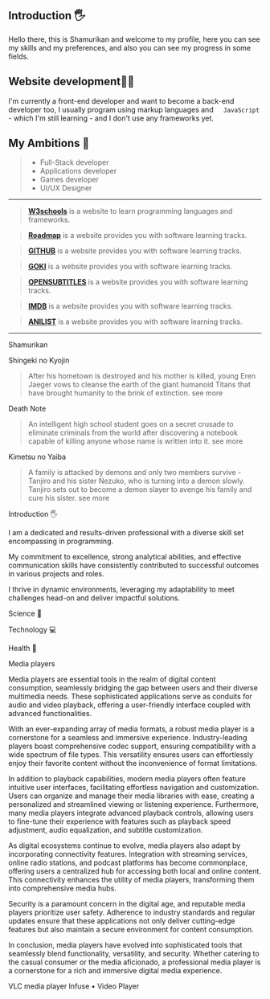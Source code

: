 ## Introduction 🖐️
Hello there, this is Shamurikan and welcome to my profile, here you can see my skills and my preferences, and also you can see my progress in some fields.

## Website development🧑‍💻
I'm currently a front-end developer and want to become a back-end developer too, I usually program using markup languages ​​and <img width="12px" src="https://github.com/Shamurikan/Shamurikan/blob/c90855c041e6e2adf0c1f4d94bed75ae79d4f9f9/images/IMG_5082.png?raw=true"/> `JavaScript` - which I'm still learning - and I don't use any frameworks yet.

## My Ambitions 🎯
> - Full-Stack developer
> - Applications developer
> - Games developer
> - UI/UX Designer

---

> [__W3schools__](https://www.w3schools.com/) is a website to learn programming languages and frameworks.

> [__Roadmap__](https://roadmap.sh/) is a website provides you with software learning tracks.

> [__GITHUB__](https://github.com/) is a website provides you with software learning tracks.

> [__GOKI__](https://goku.sx/) is a website provides you with software learning tracks.

> [__OPENSUBTITLES__](https://opensubtitles.org/) is a website provides you with software learning tracks.

> [__IMDB__](https://imdb.com/) is a website provides you with software learning tracks.

> [__ANILIST__](https://anilist.co/) is a website provides you with software learning tracks.

---


Shamurikan

	

Shingeki no Kyojin
> After his hometown is destroyed and his mother is killed, young Eren Jaeger vows to cleanse the earth of the giant humanoid Titans that have brought humanity to the brink of extinction.
see more

Death Note
> An intelligent high school student goes on a secret crusade to eliminate criminals from the world after discovering a notebook capable of killing anyone whose name is written into it.
see more

Kimetsu no Yaiba
> A family is attacked by demons and only two members survive - Tanjiro and his sister Nezuko, who is turning into a demon slowly. Tanjiro sets out to become a demon slayer to avenge his family and cure his sister.
see more

	




























	

Introduction 🖐️

I am a dedicated and results-driven professional with a diverse skill set encompassing in programming.

My commitment to excellence, strong analytical abilities, and effective communication skills have consistently contributed to successful outcomes in various projects and roles.

I thrive in dynamic environments, leveraging my adaptability to meet challenges head-on and deliver impactful solutions.

	

Science 🔬

	

Technology 💻

	

Health 🍎

	


















Media players

Media players are essential tools in the realm of digital content consumption, seamlessly bridging the gap between users and their diverse multimedia needs. These sophisticated applications serve as conduits for audio and video playback, offering a user-friendly interface coupled with advanced functionalities.

With an ever-expanding array of media formats, a robust media player is a cornerstone for a seamless and immersive experience. Industry-leading players boast comprehensive codec support, ensuring compatibility with a wide spectrum of file types. This versatility ensures users can effortlessly enjoy their favorite content without the inconvenience of format limitations.

In addition to playback capabilities, modern media players often feature intuitive user interfaces, facilitating effortless navigation and customization. Users can organize and manage their media libraries with ease, creating a personalized and streamlined viewing or listening experience. Furthermore, many media players integrate advanced playback controls, allowing users to fine-tune their experience with features such as playback speed adjustment, audio equalization, and subtitle customization.

As digital ecosystems continue to evolve, media players also adapt by incorporating connectivity features. Integration with streaming services, online radio stations, and podcast platforms has become commonplace, offering users a centralized hub for accessing both local and online content. This connectivity enhances the utility of media players, transforming them into comprehensive media hubs.

Security is a paramount concern in the digital age, and reputable media players prioritize user safety. Adherence to industry standards and regular updates ensure that these applications not only deliver cutting-edge features but also maintain a secure environment for content consumption.

In conclusion, media players have evolved into sophisticated tools that seamlessly blend functionality, versatility, and security. Whether catering to the casual consumer or the media aficionado, a professional media player is a cornerstone for a rich and immersive digital media experience.

VLC media player
Infuse • Video Player
